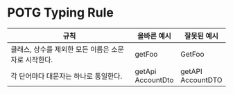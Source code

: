 # POTG Typing Rule

| 규칙                                                 | 올바른 예시           | 잘못된 예시           |
| ---------------------------------------------------- | --------------------- | --------------------- |
| 클래스, 상수를 제외한 모든 이름은 소문자로 시작한다. | getFoo                | GetFoo                |
| 각 단어마다 대문자는 하나로 통일한다.                | getApi</br>AccountDto | getAPI</br>AccountDTO |
